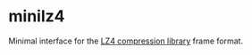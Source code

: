 # minilz4

Minimal interface for the [LZ4 compression library](https://github.com/lz4/lz4) frame format.
